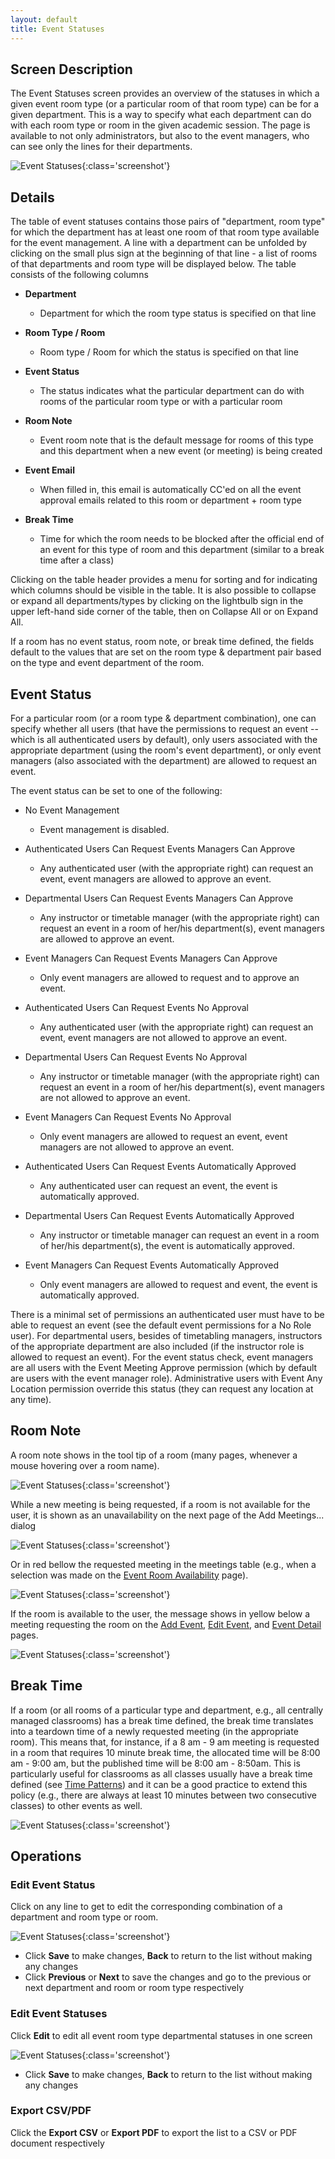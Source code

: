 ```yaml
---
layout: default
title: Event Statuses
---
```



## Screen Description

The Event Statuses screen provides an overview of the statuses in which a given event room type (or a particular room of that room type) can be for a given department. This is a way to specify what each department can do with each room type or room in the given academic session. The page is available to not only administrators, but also to the event managers, who can see only the lines for their departments.

![Event Statuses](images/event-statuses-1.png){:class='screenshot'}

## Details

The table of event statuses contains those pairs of "department, room type" for which the department has at least one room of that room type available for the event management. A line with a department can be unfolded by clicking on the small plus sign at the beginning of that line - a list of rooms of that departments and room type will be displayed below. The table consists of the following columns

* **Department**
	* Department for which the room type status is specified on that line

* **Room Type / Room**
	* Room type / Room for which the status is specified on that line

* **Event Status**
	* The status indicates what the particular department can do with rooms of the particular room type or with a particular room

* **Room Note**
	* Event room note that is the default message for rooms of this type and this department when a new event (or meeting) is being created

* **Event Email**
	* When filled in, this email is automatically CC'ed on all the event approval emails related to this room or department + room type

* **Break Time**
	* Time for which the room needs to be blocked after the official end of an event for this type of room and this department (similar to a break time after a class)

Clicking on the table header provides a menu for sorting and for indicating which columns should be visible in the table. It is also possible to collapse or expand all departments/types by clicking on the lightbulb sign in the upper left-hand side corner of the table, then on Collapse All or on Expand All.

If a room has no event status, room note, or break time defined, the fields default to the values that are set on the room type & department pair based on the type and event department of the room.

## Event Status

For a particular room (or a room type & department combination), one can specify whether all users (that have the permissions to request an event -- which is all authenticated users by default), only users associated with the appropriate department (using the room's event department), or only event managers (also associated with the department) are allowed to request an event.

The event status can be set to one of the following:

* No Event Management
	* Event management is disabled.

* Authenticated Users Can Request Events Managers Can Approve
	* Any authenticated user (with the appropriate right) can request an event, event managers are allowed to approve an event.

* Departmental Users Can Request Events Managers Can Approve
	* Any instructor or timetable manager (with the appropriate right) can request an event in a room of her/his department(s), event managers are allowed to approve an event.

* Event Managers Can Request Events Managers Can Approve
	* Only event managers are allowed to request and to approve an event.

* Authenticated Users Can Request Events No Approval
	* Any authenticated user (with the appropriate right) can request an event, event managers are not allowed to approve an event.

* Departmental Users Can Request Events No Approval
	* Any instructor or timetable manager (with the appropriate right) can request an event in a room of her/his department(s), event managers are not allowed to approve an event.

* Event Managers Can Request Events No Approval
	* Only event managers are allowed to request an event, event managers are not allowed to approve an event.

* Authenticated Users Can Request Events Automatically Approved
	* Any authenticated user can request an event, the event is automatically approved.

* Departmental Users Can Request Events Automatically Approved
	* Any instructor or timetable manager can request an event in a room of her/his department(s), the event is automatically approved.

* Event Managers Can Request Events Automatically Approved
	* Only event managers are allowed to request and event, the event is automatically approved.

There is a minimal set of permissions an authenticated user must have to be able to request an event (see the default event permissions for a No Role user). For departmental users, besides of timetabling managers, instructors of the appropriate department are also included (if the instructor role is allowed to request an event). For the event status check, event managers are all users with the Event Meeting Approve permission (which by default are users with the event manager role). Administrative users with Event Any Location permission override this status (they can request any location at any time).

## Room Note

A room note shows in the tool tip of a room (many pages, whenever a mouse hovering over a room name).

![Event Statuses](images/event-statuses-2.png){:class='screenshot'}

While a new meeting is being requested, if a room is not available for the user, it is shown as an unavailability on the next page of the Add Meetings... dialog


![Event Statuses](images/event-statuses-3.png){:class='screenshot'}

Or in red bellow the requested meeting in the meetings table (e.g., when a selection was made on the [Event Room Availability](event-room-availability) page).


![Event Statuses](images/event-statuses-4.png){:class='screenshot'}

If the room is available to the user, the message shows in yellow below a meeting requesting the room on the [Add Event](add-event), [Edit Event](edit-event), and [Event Detail](event-detail) pages.


![Event Statuses](images/event-statuses-5.png){:class='screenshot'}

## Break Time

If a room (or all rooms of a particular type and department, e.g., all centrally managed classrooms) has a break time defined, the break time translates into a teardown time of a newly requested meeting (in the appropriate room). This means that, for instance, if a 8 am - 9 am meeting is requested in a room that requires 10 minute break time, the allocated time will be 8:00 am - 9:00 am, but the published time will be 8:00 am - 8:50am. This is particularly useful for classrooms as all classes usually have a break time defined (see [Time Patterns](time-patterns)) and it can be a good practice to extend this policy (e.g., there are always at least 10 minutes between two consecutive classes) to other events as well.


![Event Statuses](images/event-statuses-6.png){:class='screenshot'}

## Operations

### Edit Event Status

Click on any line to get to edit the corresponding combination of a department and room type or room.

![Event Statuses](images/event-statuses-7.png){:class='screenshot'}

* Click **Save** to make changes, **Back** to return to the list without making any changes
* Click **Previous** or **Next** to save the changes and go to the previous or next department and room or room type respectively

### Edit Event Statuses

Click **Edit** to edit all event room type departmental statuses in one screen

![Event Statuses](images/event-statuses-8.png){:class='screenshot'}

* Click **Save** to make changes, **Back** to return to the list without making any changes

### Export CSV/PDF
Click the **Export CSV** or **Export PDF** to export the list to a CSV or PDF document respectively